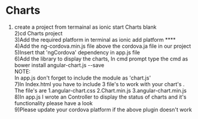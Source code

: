 # Charts
1) create a project from termainal as ionic start Charts blank <br/>
2)cd Charts project <br/>
3)Add the required platform in terminal as ionic add platform **** <br/>
4)Add the ng-cordova.min.js file above the cordova.ja file in our project <br/>
5)Insert that 'ngCordova' dependency in app.js file <br/>
6)Add the library to display the charts, In cmd prompt type the cmd as bower install angular-chart.js --save <br/>
  NOTE:<br/>
  In app.js don't forget to include the module as 'chart.js'<br/>
7)In Index.html you have to include 3 file's to work with your chart's . The file's are 1.angular-chart.css 2.Chart.min.js 3.angular-chart.min.js <br/>
8)In app.js I wrote an Controller to display the status of charts and it's functionality please have a look <br/>
9)Please update your cordova platform if the above plugin doesn't work
